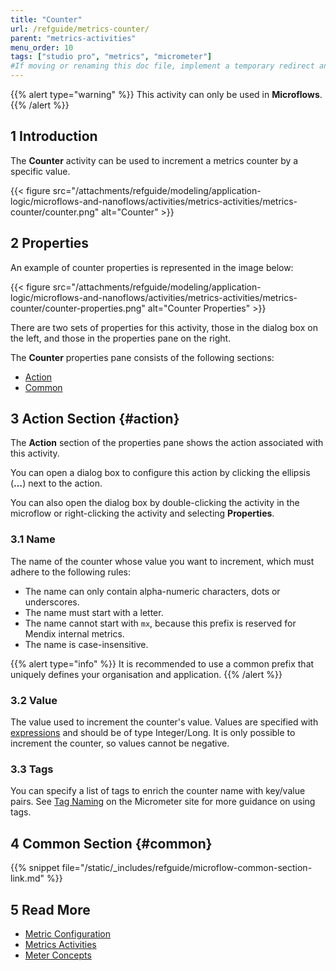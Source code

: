 ```yaml
---
title: "Counter"
url: /refguide/metrics-counter/
parent: "metrics-activities"
menu_order: 10
tags: ["studio pro", "metrics", "micrometer"]
#If moving or renaming this doc file, implement a temporary redirect and let the respective team know they should update the URL in the product. See Mapping to Products for more details.
---
```


{{% alert type="warning" %}}
This activity can only be used in **Microflows**.
{{% /alert %}}

## 1 Introduction

The **Counter** activity can be used to increment a metrics counter by a specific value.

{{< figure src="/attachments/refguide/modeling/application-logic/microflows-and-nanoflows/activities/metrics-activities/metrics-counter/counter.png" alt="Counter" >}}

## 2 Properties

An example of counter properties is represented in the image below:

{{< figure src="/attachments/refguide/modeling/application-logic/microflows-and-nanoflows/activities/metrics-activities/metrics-counter/counter-properties.png" alt="Counter Properties" >}}

There are two sets of properties for this activity, those in the dialog box on the left, and those in the properties pane on the right.

The **Counter** properties pane consists of the following sections:

* [Action](#action)
* [Common](#common)

## 3 Action Section {#action}

The **Action** section of the properties pane shows the action associated with this activity.

You can open a dialog box to configure this action by clicking the ellipsis (**…**) next to the action.

You can also open the dialog box by double-clicking the activity in the microflow or right-clicking the activity and selecting **Properties**.

### 3.1 Name

The name of the counter whose value you want to increment, which must adhere to the following rules:

* The name can only contain alpha-numeric characters, dots or underscores.
* The name must start with a letter.
* The name cannot start with `mx`, because this prefix is reserved for Mendix internal metrics.
* The name is case-insensitive.

{{% alert type="info" %}}
It is recommended to use a common prefix that uniquely defines your organisation and application.
{{% /alert %}}

### 3.2 Value

The value used to increment the counter's value. Values are specified with [expressions](/refguide/expressions/) and should be of type Integer/Long. It is only possible to increment the counter, so values cannot be negative.

### 3.3 Tags

You can specify a list of tags to enrich the counter name with key/value pairs. See [Tag Naming](https://micrometer.io/docs/concepts#_tag_naming) on the Micrometer site for more guidance on using tags.

## 4 Common Section {#common}

{{% snippet file="/static/_includes/refguide/microflow-common-section-link.md" %}}

## 5 Read More

* [Metric Configuration](/refguide/metrics/)
* [Metrics Activities](/refguide/metrics-activities/)
* [Meter Concepts](https://micrometer.io/docs/concepts)
